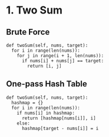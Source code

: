 # 1. Two Sum

## Brute Force
```
def twoSum(self, nums, target):
  for i in range(len(nums)):
    for j in range(i + 1, len(nums)):
      if nums[i] + nums[j] == target:
        return [i, j]
```
## One-pass Hash Table
```
def twoSum(self, nums, target):
  hashmap = {}
  for i in range(len(nums)):
    if nums[i] in hashmap:
      return [hashmap[nums[i]], i]
    else:
      hashmap[target - nums[i]] = i
```
